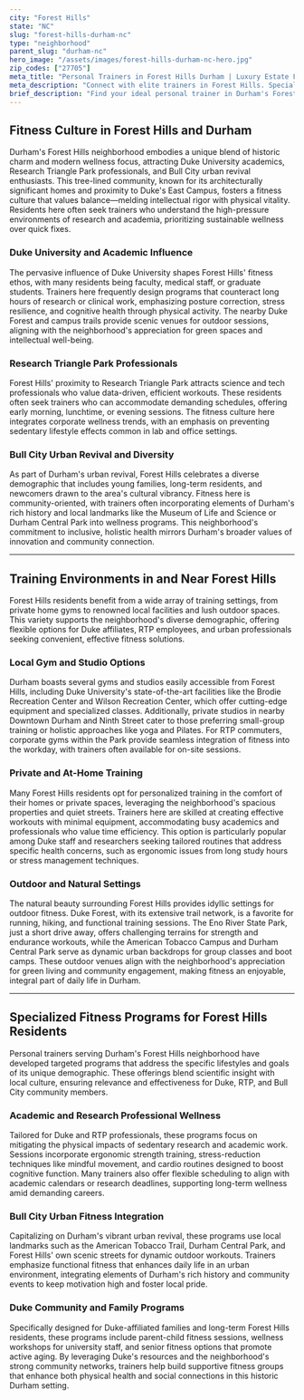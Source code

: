 ```yaml
---
city: "Forest Hills"
state: "NC"
slug: "forest-hills-durham-nc"
type: "neighborhood"
parent_slug: "durham-nc"
hero_image: "/assets/images/forest-hills-durham-nc-hero.jpg"
zip_codes: ["27705"]
meta_title: "Personal Trainers in Forest Hills Durham | Luxury Estate Fitness"
meta_description: "Connect with elite trainers in Forest Hills. Specialists in luxury estate gyms, academic executive wellness, and Durham's most prestigious historic neighborhood."
brief_description: "Find your ideal personal trainer in Durham's Forest Hills neighborhood, connecting you with certified professionals who understand the unique fitness needs of Duke University staff, Research Triangle Park scientists, and Bull City urban revival residents. Our matching service prioritizes your goals, whether you're seeking stress management workouts for academic life, corporate wellness programs for RTP professionals, or personalized training in Forest Hills' serene, historic setting. Get matched with a local expert today and achieve lasting wellness in the heart of Durham's vibrant community."
---
```

## Fitness Culture in Forest Hills and Durham

Durham's Forest Hills neighborhood embodies a unique blend of historic charm and modern wellness focus, attracting Duke University academics, Research Triangle Park professionals, and Bull City urban revival enthusiasts. This tree-lined community, known for its architecturally significant homes and proximity to Duke's East Campus, fosters a fitness culture that values balance—melding intellectual rigor with physical vitality. Residents here often seek trainers who understand the high-pressure environments of research and academia, prioritizing sustainable wellness over quick fixes.

### Duke University and Academic Influence

The pervasive influence of Duke University shapes Forest Hills' fitness ethos, with many residents being faculty, medical staff, or graduate students. Trainers here frequently design programs that counteract long hours of research or clinical work, emphasizing posture correction, stress resilience, and cognitive health through physical activity. The nearby Duke Forest and campus trails provide scenic venues for outdoor sessions, aligning with the neighborhood's appreciation for green spaces and intellectual well-being.

### Research Triangle Park Professionals

Forest Hills' proximity to Research Triangle Park attracts science and tech professionals who value data-driven, efficient workouts. These residents often seek trainers who can accommodate demanding schedules, offering early morning, lunchtime, or evening sessions. The fitness culture here integrates corporate wellness trends, with an emphasis on preventing sedentary lifestyle effects common in lab and office settings.

### Bull City Urban Revival and Diversity

As part of Durham's urban revival, Forest Hills celebrates a diverse demographic that includes young families, long-term residents, and newcomers drawn to the area's cultural vibrancy. Fitness here is community-oriented, with trainers often incorporating elements of Durham's rich history and local landmarks like the Museum of Life and Science or Durham Central Park into wellness programs. This neighborhood's commitment to inclusive, holistic health mirrors Durham's broader values of innovation and community connection.

---

## Training Environments in and Near Forest Hills

Forest Hills residents benefit from a wide array of training settings, from private home gyms to renowned local facilities and lush outdoor spaces. This variety supports the neighborhood's diverse demographic, offering flexible options for Duke affiliates, RTP employees, and urban professionals seeking convenient, effective fitness solutions.

### Local Gym and Studio Options

Durham boasts several gyms and studios easily accessible from Forest Hills, including Duke University's state-of-the-art facilities like the Brodie Recreation Center and Wilson Recreation Center, which offer cutting-edge equipment and specialized classes. Additionally, private studios in nearby Downtown Durham and Ninth Street cater to those preferring small-group training or holistic approaches like yoga and Pilates. For RTP commuters, corporate gyms within the Park provide seamless integration of fitness into the workday, with trainers often available for on-site sessions.

### Private and At-Home Training

Many Forest Hills residents opt for personalized training in the comfort of their homes or private spaces, leveraging the neighborhood's spacious properties and quiet streets. Trainers here are skilled at creating effective workouts with minimal equipment, accommodating busy academics and professionals who value time efficiency. This option is particularly popular among Duke staff and researchers seeking tailored routines that address specific health concerns, such as ergonomic issues from long study hours or stress management techniques.

### Outdoor and Natural Settings

The natural beauty surrounding Forest Hills provides idyllic settings for outdoor fitness. Duke Forest, with its extensive trail network, is a favorite for running, hiking, and functional training sessions. The Eno River State Park, just a short drive away, offers challenging terrains for strength and endurance workouts, while the American Tobacco Campus and Durham Central Park serve as dynamic urban backdrops for group classes and boot camps. These outdoor venues align with the neighborhood's appreciation for green living and community engagement, making fitness an enjoyable, integral part of daily life in Durham.

---

## Specialized Fitness Programs for Forest Hills Residents

Personal trainers serving Durham's Forest Hills neighborhood have developed targeted programs that address the specific lifestyles and goals of its unique demographic. These offerings blend scientific insight with local culture, ensuring relevance and effectiveness for Duke, RTP, and Bull City community members.

### Academic and Research Professional Wellness

Tailored for Duke and RTP professionals, these programs focus on mitigating the physical impacts of sedentary research and academic work. Sessions incorporate ergonomic strength training, stress-reduction techniques like mindful movement, and cardio routines designed to boost cognitive function. Many trainers also offer flexible scheduling to align with academic calendars or research deadlines, supporting long-term wellness amid demanding careers.

### Bull City Urban Fitness Integration

Capitalizing on Durham's vibrant urban revival, these programs use local landmarks such as the American Tobacco Trail, Durham Central Park, and Forest Hills' own scenic streets for dynamic outdoor workouts. Trainers emphasize functional fitness that enhances daily life in an urban environment, integrating elements of Durham's rich history and community events to keep motivation high and foster local pride.

### Duke Community and Family Programs

Specifically designed for Duke-affiliated families and long-term Forest Hills residents, these programs include parent-child fitness sessions, wellness workshops for university staff, and senior fitness options that promote active aging. By leveraging Duke's resources and the neighborhood's strong community networks, trainers help build supportive fitness groups that enhance both physical health and social connections in this historic Durham setting.